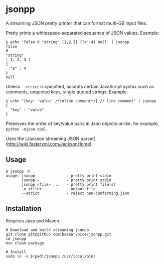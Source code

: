 jsonpp
======================================

A streaming JSON pretty printer that can format multi-GB input files.

Pretty prints a whitespace-separated sequence of JSON values.  Example:
```
$ echo 'false 0 "string" [1,2,3] {"a":4} null' | jsonpp
false
0
"string"
[ 1, 2, 3 ]
{
  "a" : 4
}
null
```

Unless `--strict` is specified, accepts certain JavaScript syntax such as comments, unquoted keys, single quoted strings.  Example:

```
$ echo "{key: 'value' /*inline comment*/} // line comment" | jsonpp
{
  "key" : "value"
}
```

Preserves the order of key/value pairs in Json objects unlike, for example, `python -mjson.tool`.

Uses the [Jackson streaming JSON parser] (http://wiki.fasterxml.com/JacksonHome).

Usage
-----

```
$ jsonpp -h
usage: jsonpp              - pretty print stdin
       jsonpp -            - pretty print stdin
       jsonpp <file> ...   - pretty print file(s)
       -o <file>           - output file
       --strict            - reject non-conforming json
```

Installation
------------

Requires Java and Maven.

```
# Download and build streaming jsonpp
git clone git@github.com:bazaarvoice/jsonpp.git
cd jsonpp
mvn clean package

# Install
sudo ln -s $(pwd)/jsonpp /usr/local/bin/
```

